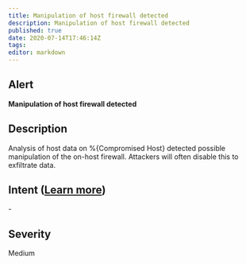 ```yaml
---
title: Manipulation of host firewall detected
description: Manipulation of host firewall detected
published: true
date: 2020-07-14T17:46:14Z
tags:
editor: markdown
---
```


## Alert
**Manipulation of host firewall detected**

## Description
Analysis of host data on %{Compromised Host} detected possible manipulation of the on-host firewall. Attackers will often disable this to exfiltrate data.

## Intent ([Learn more](/public/security/alerts/intentions.md))
\-

## Severity
Medium




